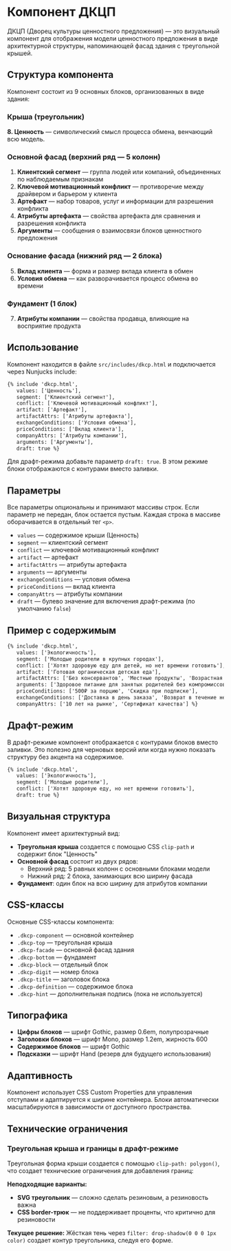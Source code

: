 # Компонент ДКЦП

ДКЦП (Дворец культуры ценностного предложения) — это визуальный компонент для отображения модели ценностного предложения в виде архитектурной структуры, напоминающей фасад здания с треугольной крышей.

## Структура компонента

Компонент состоит из 9 основных блоков, организованных в виде здания:

### Крыша (треугольник)
**8. Ценность** — символический смысл процесса обмена, венчающий всю модель.

### Основной фасад (верхний ряд — 5 колонн)
1. **Клиентский сегмент** — группа людей или компаний, объединенных по наблюдаемым признакам
2. **Ключевой мотивационный конфликт** — противоречие между драйвером и барьером у клиента
3. **Артефакт** — набор товаров, услуг и информации для разрешения конфликта
4. **Атрибуты артефакта** — свойства артефакта для сравнения и разрешения конфликта
9. **Аргументы** — сообщения о взаимосвязи блоков ценностного предложения

### Основание фасада (нижний ряд — 2 блока)
5. **Вклад клиента** — форма и размер вклада клиента в обмен
6. **Условия обмена** — как разворачивается процесс обмена во времени

### Фундамент (1 блок)
7. **Атрибуты компании** — свойства продавца, влияющие на восприятие продукта

## Использование

Компонент находится в файле `src/includes/dkcp.html` и подключается через Nunjucks include:

```html
{% include 'dkcp.html', 
   values: ['Ценность'], 
   segment: ['Клиентский сегмент'],
   conflict: ['Ключевой мотивационный конфликт'], 
   artifact: ['Артефакт'], 
   artifactAttrs: ['Атрибуты артефакта'],
   exchangeConditions: ['Условия обмена'],
   priceConditions: ['Вклад клиента'], 
   companyAttrs: ['Атрибуты компании'],
   arguments: ['Аргументы'],
   draft: true %}
```

Для драфт-режима добавьте параметр `draft: true`. В этом режиме блоки отображаются с контурами вместо заливки.

## Параметры

Все параметры опциональны и принимают массивы строк. Если параметр не передан, блок остается пустым. Каждая строка в массиве оборачивается в отдельный тег `<p>`.

- `values` — содержимое крыши (Ценность)
- `segment` — клиентский сегмент
- `conflict` — ключевой мотивационный конфликт  
- `artifact` — артефакт
- `artifactAttrs` — атрибуты артефакта
- `arguments` — аргументы
- `exchangeConditions` — условия обмена
- `priceConditions` — вклад клиента
- `companyAttrs` — атрибуты компании
- `draft` — булево значение для включения драфт-режима (по умолчанию `false`)

## Пример с содержимым

```html
{% include 'dkcp.html', 
   values: ['Экологичность'], 
   segment: ['Молодые родители в крупных городах'],
   conflict: ['Хотят здоровую еду для детей, но нет времени готовить'], 
   artifact: ['Готовая органическая детская еда'], 
   artifactAttrs: ['Без консервантов', 'Местные продукты', 'Возрастная маркировка'],
   arguments: ['Здоровое питание для занятых родителей без компромиссов'],
   priceConditions: ['500₽ за порцию', 'Скидка при подписке'],
   exchangeConditions: ['Доставка в день заказа', 'Возврат в течение недели'], 
   companyAttrs: ['10 лет на рынке', 'Сертификат качества'] %}
```

## Драфт-режим

В драфт-режиме компонент отображается с контурами блоков вместо заливки. Это полезно для черновых версий или когда нужно показать структуру без акцента на содержимое.

```html
{% include 'dkcp.html', 
   values: ['Экологичность'], 
   segment: ['Молодые родители'],
   conflict: ['Хотят здоровую еду, но нет времени готовить'],
   draft: true %}
```

## Визуальная структура

Компонент имеет архитектурный вид:

- **Треугольная крыша** создается с помощью CSS `clip-path` и содержит блок "Ценность"
- **Основной фасад** состоит из двух рядов:
  - Верхний ряд: 5 равных колонн с основными блоками модели
  - Нижний ряд: 2 блока, занимающих всю ширину фасада
- **Фундамент**: один блок на всю ширину для атрибутов компании

## CSS-классы

Основные CSS-классы компонента:

- `.dkcp-component` — основной контейнер
- `.dkcp-top` — треугольная крыша
- `.dkcp-facade` — основной фасад здания
- `.dkcp-bottom` — фундамент
- `.dkcp-block` — отдельный блок
- `.dkcp-digit` — номер блока
- `.dkcp-title` — заголовок блока
- `.dkcp-definition` — содержимое блока
- `.dkcp-hint` — дополнительная подпись (пока не используется)

## Типографика

- **Цифры блоков** — шрифт Gothic, размер 0.6em, полупрозрачные
- **Заголовки блоков** — шрифт Mono, размер 1.2em, жирность 600
- **Содержимое блоков** — шрифт Gothic
- **Подсказки** — шрифт Hand (резерв для будущего использования)

## Адаптивность

Компонент использует CSS Custom Properties для управления отступами и адаптируется к ширине контейнера. Блоки автоматически масштабируются в зависимости от доступного пространства.

## Технические ограничения

### Треугольная крыша и границы в драфт-режиме

Треугольная форма крыши создается с помощью `clip-path: polygon()`, что создает технические ограничения для добавления границ:

**Неподходящие варианты:**
- **SVG треугольник** — сложно сделать резиновым, а резиновость важна
- **CSS border-трюк** — не поддерживает проценты, что критично для резиновости

**Текущее решение:** Жёсткая тень через `filter: drop-shadow(0 0 0 1px color)` создает контур треугольника, следуя его форме.
